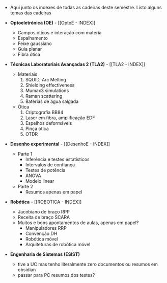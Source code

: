 - Aqui junto os indexes de todas as cadeiras deste semestre. Listo alguns temas das cadeiras

- **Optoeletrónica (OE)** - [[OptoE - INDEX]]
    - Campos óticos e interação com matéria
    - Espalhamento
    - Feixe gaussiano
    - Guia planar
    - Fibra ótica

- **Técnicas Laboratoriais Avançadas 2 (TLA2)** - [[TLA2 - INDEX]]
    - Materiais
        1. SQUID, Arc Melting
        2. Shielding effectiveness
        3. Mumax3 simulations
        4. Raman scattering
        5. Baterias de água salgada
    - Ótica
        1. Criptografia BB84
        2. Laser em fibra, amplificação EDF
        3. Espelhos deformáveis
        4. Pinça ótica
        5. OTDR

- **Desenho experimental** - [[DesenhoE - INDEX]]
    - Parte 1
        - Inferência e testes estatísticos
        - Intervalos de confiança
        - Testes de potência
        - ANOVA
        - Modelo linear
    - Parte 2
        - Resumos apenas em papel

- **Robótica** - [[ROBOTICA - INDEX]]
    - Jacobiano de braço RPP
    - Receita de braço SCARA
    - Muitos e bons apontamentos de aulas, apenas em papel?
        - Manipuladores RRP
        - Convenção DH
        - Robótica móvel
        - Arquiteturas de robótica móvel

- **Engenharia de Sistemas (ESIST)** 
    - tive a UC mas tenho literalmente zero documentos ou resumos em obsidian 
    - passar para PC resumos dos testes?